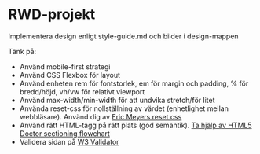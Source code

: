 # RWD-projekt

Implementera design enligt style-guide.md och bilder i design-mappen

Tänk på:

- Använd mobile-first strategi
- Använd CSS Flexbox för layout
- Använd enheten rem för fontstorlek, em för margin och padding, % för bredd/höjd, vh/vw för relativt viewport
- Använd max-width/min-width för att undvika stretch/för litet
- Använda reset-css för nollställning av värdet (enhetlighet mellan webbläsare). Använd dig av [Eric Meyers reset css](https://meyerweb.com/eric/tools/css/reset/)
- Använd rätt HTML-tagg på rätt plats (god semantik). [Ta hjälp av HTML5 Doctor sectioning flowchart](http://html5doctor.com/downloads/h5d-sectioning-flowchart.pdf)
- Validera sidan på [W3 Validator](https://validator.w3.org/)

